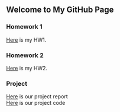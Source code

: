 ## Welcome to My GitHub Page


### Homework 1
[Here](/homeworks/HW1.html) is my HW1.
### Homework 2
[Here](/homeworks/HW2.html) is my HW2.
### Project
[Here](/project/ProjectReport.html) is our project report  
[Here](/project/ProjectCode.ipynb) is our project code
